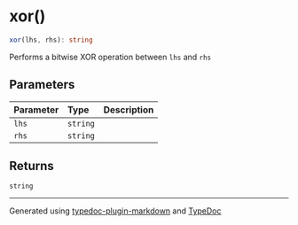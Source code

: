 # xor()

```ts
xor(lhs, rhs): string
```

Performs a bitwise XOR operation between `lhs` and `rhs`

## Parameters

| Parameter | Type | Description |
| :------ | :------ | :------ |
| `lhs` | `string` |  |
| `rhs` | `string` |  |

## Returns

`string`

***

Generated using [typedoc-plugin-markdown](https://www.npmjs.com/package/typedoc-plugin-markdown) and [TypeDoc](https://typedoc.org/)

